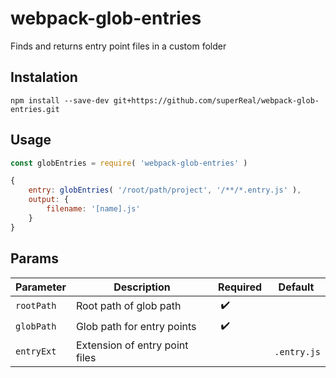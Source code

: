 # webpack-glob-entries
Finds and returns entry point files in a custom folder

## Instalation
```
npm install --save-dev git+https://github.com/superReal/webpack-glob-entries.git
```

## Usage
```javascript
const globEntries = require( 'webpack-glob-entries' )

{
    entry: globEntries( '/root/path/project', '/**/*.entry.js' ),
    output: {
        filename: '[name].js'
    }
}
```

## Params
Parameter  | Description | Required    | Default
---------  | ----------- | ----------- | -------
`rootPath` | Root path of glob path | ✔️ |
`globPath` | Glob path for entry points | ✔️ |
`entryExt` | Extension of entry point files | | `.entry.js`
